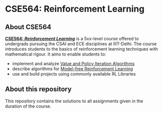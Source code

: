 # CSE564: Reinforcement Learning

## About CSE564

**[CSE564: *Reinforcement Learning*](http://techtree.iiitd.edu.in/viewDescription/filename?=CSE564)** is a 5xx-level course offered to undergrads pursuing the CSAI and ECE disciplines at IIIT-Delhi. The course introduces students to the basics of reinforcement learning techniques with mathematical rigour. It aims to enable students to:

- implement and analyze [Value and Policy Iteration Algorithms](https://en.wikipedia.org/wiki/Markov_decision_process#Notable_variants)
- describe algorithms for [Model-free Reinforcement Learning](https://en.wikipedia.org/wiki/Model-free_(reinforcement_learning))
- use and build projects using commonly available RL Libraries

## About this repository

This repository contains the solutions to all assignments given in the duration of the course.
